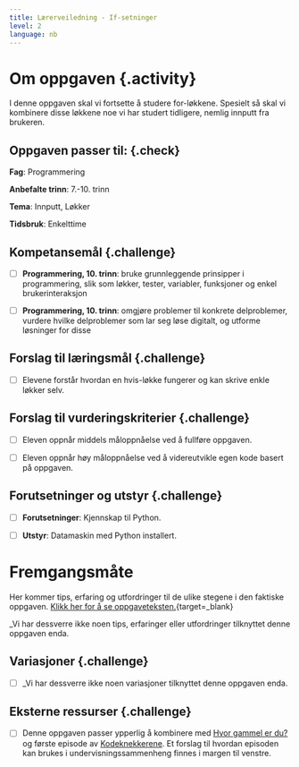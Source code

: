 ```yaml
---
title: Lærerveiledning - If-setninger
level: 2
language: nb
---
```



# Om oppgaven {.activity}

I denne oppgaven skal vi fortsette å studere for-løkkene. Spesielt så skal vi kombinere disse løkkene noe vi har studert tidligere, nemlig innputt fra brukeren.

## Oppgaven passer til: {.check}

 __Fag__: Programmering

 __Anbefalte trinn__: 7.-10. trinn

 __Tema__: Innputt, Løkker

 __Tidsbruk__: Enkelttime


 ## Kompetansemål {.challenge}

 
 - [ ] __Programmering, 10. trinn__: bruke grunnleggende prinsipper i programmering, slik som løkker, tester, variabler, funksjoner og enkel brukerinteraksjon

 - [ ] __Programmering, 10. trinn__: omgjøre problemer til konkrete delproblemer, vurdere hvilke delproblemer som lar seg løse digitalt, og utforme løsninger for disse


 ## Forslag til læringsmål {.challenge}

 - [ ]  Elevene forstår hvordan en hvis-løkke fungerer og kan skrive enkle løkker selv.


 ## Forslag til vurderingskriterier {.challenge}

 - [ ] Eleven oppnår middels måloppnåelse ved å fullføre oppgaven.

 - [ ] Eleven oppnår høy måloppnåelse ved å videreutvikle egen kode basert på oppgaven. 

 
 ## Forutsetninger og utstyr {.challenge}

 - [ ]  __Forutsetninger__: Kjennskap til Python.

 - [ ]  __Utstyr__: Datamaskin med Python installert.


 # Fremgangsmåte

 Her kommer tips, erfaring og utfordringer til de ulike stegene i den faktiske oppgaven. [Klikk her for å se oppgaveteksten.](../if-setninger/if-setninger.html){target=_blank}

 _Vi har dessverre ikke noen tips, erfaringer eller utfordringer tilknyttet denne oppgaven enda.


 ## Variasjoner {.challenge}


 - [ ]  _Vi har dessverre ikke noen variasjoner tilknyttet denne oppgaven enda.


 ## Eksterne ressurser {.challenge}

 - [ ] Denne oppgaven passer ypperlig å kombinere med [Hvor gammel er du?](http://oppgaver.kidsakoder.no/python/hvor_gammel_er_du/hvor_gammel_er_du.html) og første episode av [Kodeknekkerene](https://www.nrk.no/skole/xl/kodeknekkerne-1.13033753#Episode%201:%20Hvis/ellers). Et forslag til hvordan episoden kan brukes i undervisningssammenheng  finnes i margen til venstre.

